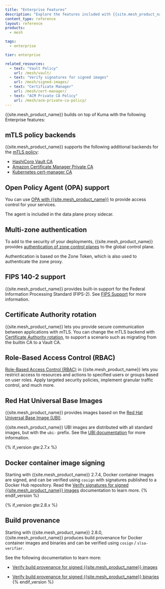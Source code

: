 ```yaml
---
title: "Enterprise Features"
description: "Explore the features included with {{site.mesh_product_name}} Enterprise, including mTLS backends, RBAC, FIPS support, and signed container images."
content_type: reference
layout: reference
products:
  - mesh

tags:
  - enterprise

tier: enterprise

related_resources:
  - text: "Vault Policy"
    url: /mesh/vault/
  - text: "Verify signatures for signed images"
    url: /mesh/signed-images/
  - text: "Certificate Manager"
    url: /mesh/cert-manager/
  - text: "ACM Private CA Policy"
    url: /mesh/acm-private-ca-policy/
---
```




{{site.mesh_product_name}} builds on top of Kuma with the following Enterprise features:

## mTLS policy backends

{{site.mesh_product_name}} supports the following additional backends for the
[mTLS policy](/mesh/policies/mutual-tls/):
* [HashiCorp Vault CA](/mesh/vault/)
* [Amazon Certificate Manager Private CA](/mesh/acm-private-ca-policy/)
* [Kubernetes cert-manager CA](/mesh/cert-manager/)

## Open Policy Agent (OPA) support

You can use [OPA with {{site.mesh_product_name}}](/mesh/policies/meshopa)
to provide access control for your services.

The agent is included in the data plane proxy sidecar.

## Multi-zone authentication

To add to the security of your deployments, {{site.mesh_product_name}} provides
[authentication of zone control planes](/mesh/kds-auth)
to the global control plane.

Authentication is based on the Zone Token, which is also used to authenticate the zone proxy.

##  FIPS 140-2 support

{{site.mesh_product_name}} provides built-in support for the Federal Information Processing Standard (FIPS-2).
See [FIPS Support](/mesh/fips-support/) for more information.

##  Certificate Authority rotation

{{site.mesh_product_name}} lets you provide secure communication between applications with mTLS.
You can change the mTLS backend with [Certificate Authority rotation](/mesh/ca-rotation/),
to support a scenario such as migrating from the builtin CA to a Vault CA.

## Role-Based Access Control (RBAC)

[Role-Based Access Control (RBAC)](/mesh/rbac) in {{site.mesh_product_name}}
lets you restrict access to resources and actions to specified users or groups based on user roles.
Apply targeted security policies, implement granular traffic control, and much more.

## Red Hat Universal Base Images

{{site.mesh_product_name}} provides images based on the [Red Hat Universal Base Image (UBI)](https://developers.redhat.com/products/rhel/ubi).

{{site.mesh_product_name}} UBI images are distributed with all standard images, but with the `ubi-` prefix.
See the [UBI documentation](/mesh/ubi-images/) for more information.



{% if_version gte:2.7.x %}

## Docker container image signing

Starting with {{site.mesh_product_name}} 2.7.4, Docker container images are signed, and can be verified using `cosign` with signatures published to a Docker Hub repository. Read the [Verify signatures for signed {{site.mesh_product_name}} images](/mesh/features/signed-images/) documentation to learn more.
{% endif_version %}

{% if_version gte:2.8.x %}

## Build provenance

Starting with {{site.mesh_product_name}} 2.8.0, {{site.mesh_product_name}} produces build provenance for Docker container images and binaries and can be verified using `cosign` / `slsa-verifier`.

See the following documentation to learn more:

* [Verify build provenance for signed {{site.mesh_product_name}} images](/mesh/features/provenance-verification-images/)

* [Verify build provenance for signed {{site.mesh_product_name}} binaries](/mesh/features/provenance-verification-binaries/)
{% endif_version %}
